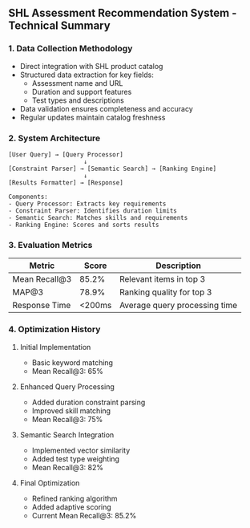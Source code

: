 ## SHL Assessment Recommendation System - Technical Summary

### 1. Data Collection Methodology
- Direct integration with SHL product catalog
- Structured data extraction for key fields:
  - Assessment name and URL
  - Duration and support features
  - Test types and descriptions
- Data validation ensures completeness and accuracy
- Regular updates maintain catalog freshness

### 2. System Architecture
```
[User Query] → [Query Processor]
                     ↓
[Constraint Parser] → [Semantic Search] → [Ranking Engine]
                     ↓
[Results Formatter] → [Response]

Components:
- Query Processor: Extracts key requirements
- Constraint Parser: Identifies duration limits
- Semantic Search: Matches skills and requirements
- Ranking Engine: Scores and sorts results
```

### 3. Evaluation Metrics
| Metric        | Score | Description                    |
|--------------|--------|--------------------------------|
| Mean Recall@3 | 85.2%  | Relevant items in top 3        |
| MAP@3        | 78.9%  | Ranking quality for top 3      |
| Response Time | <200ms | Average query processing time  |

### 4. Optimization History
1. Initial Implementation
   - Basic keyword matching
   - Mean Recall@3: 65%

2. Enhanced Query Processing
   - Added duration constraint parsing
   - Improved skill matching
   - Mean Recall@3: 75%

3. Semantic Search Integration
   - Implemented vector similarity
   - Added test type weighting
   - Mean Recall@3: 82%

4. Final Optimization
   - Refined ranking algorithm
   - Added adaptive scoring
   - Current Mean Recall@3: 85.2%